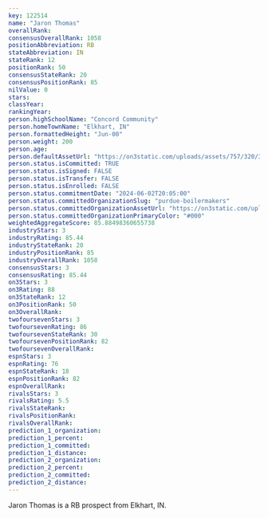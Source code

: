 ```yaml
---
key: 122514
name: "Jaron Thomas"
overallRank: 
consensusOverallRank: 1058
positionAbbreviation: RB
stateAbbreviation: IN
stateRank: 12
positionRank: 50
consensusStateRank: 20
consensusPositionRank: 85
nilValue: 0
stars: 
classYear: 
rankingYear: 
person.highSchoolName: "Concord Community"
person.homeTownName: "Elkhart, IN"
person.formattedHeight: "Jun-00"
person.weight: 200
person.age: 
person.defaultAssetUrl: "https://on3static.com/uploads/assets/757/320/320757.png"
person.status.isCommitted: TRUE
person.status.isSigned: FALSE
person.status.isTransfer: FALSE
person.status.isEnrolled: FALSE
person.status.commitmentDate: "2024-06-02T20:05:00"
person.status.committedOrganizationSlug: "purdue-boilermakers"
person.status.committedOrganizationAssetUrl: "https://on3static.com/uploads/assets/151/150/150151.svg"
person.status.committedOrganizationPrimaryColor: "#000"
weightedAggregateScore: 85.88498360655738
industryStars: 3
industryRating: 85.44
industryStateRank: 20
industryPositionRank: 85
industryOverallRank: 1058
consensusStars: 3
consensusRating: 85.44
on3Stars: 3
on3Rating: 88
on3StateRank: 12
on3PositionRank: 50
on3OverallRank: 
twofoursevenStars: 3
twofoursevenRating: 86
twofoursevenStateRank: 30
twofoursevenPositionRank: 82
twofoursevenOverallRank: 
espnStars: 3
espnRating: 76
espnStateRank: 18
espnPositionRank: 82
espnOverallRank: 
rivalsStars: 3
rivalsRating: 5.5
rivalsStateRank: 
rivalsPositionRank: 
rivalsOverallRank: 
prediction_1_organization: 
prediction_1_percent: 
prediction_1_committed: 
prediction_1_distance: 
prediction_2_organization: 
prediction_2_percent: 
prediction_2_committed: 
prediction_2_distance: 
---
```

Jaron Thomas is a RB prospect from Elkhart, IN.